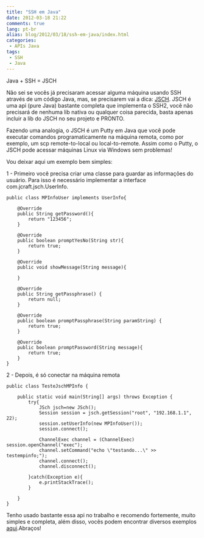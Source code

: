 ```yaml
---
title: "SSH em Java"
date: 2012-03-18 21:22
comments: true
lang: pt-br
alias: blog/2012/03/18/ssh-em-java/index.html
categories:
 - APIs Java
tags:
 - SSH
 - Java
---
```


Java + SSH = JSCH

N&atilde;o sei se voc&ecirc;s j&aacute; precisaram acessar alguma m&aacute;quina usando SSH atrav&eacute;s de um c&oacute;digo Java, mas, se precisarem vai a dica: <a href="http://www.jcraft.com/jsch/" target="_blank" title="JSCH">JSCH</a>. JSCH &eacute; uma api (pure Java) bastante completa que implementa o SSH2, voc&ecirc; n&atilde;o precisar&aacute; de nenhuma lib nativa ou qualquer coisa parecida, basta apenas incluir a lib do JSCH no seu projeto e PRONTO.

<!-- more -->

Fazendo uma analogia, o JSCH &eacute; um Putty em Java que voc&ecirc; pode executar comandos programaticamente na m&aacute;quina remota, como por exemplo,
um scp remote-to-local ou local-to-remote. Assim como o Putty, o JSCH pode acessar m&aacute;quinas Linux via Windows sem problemas!

Vou deixar aqui um exemplo bem simples:

1 - Primeiro voc&ecirc; precisa criar uma classe para guardar as informa&ccedil;&otilde;es do usu&aacute;rio. Para isso &eacute; necess&aacute;rio
implementar a interface com.jcraft.jsch.UserInfo.

	public class MPInfoUser implements UserInfo{

		@Override
		public String getPassword(){ 
			return "123456"; 
		}

		@Override
		public boolean promptYesNo(String str){
			return true;
		}

		@Override
		public void showMessage(String message){

		}

		@Override
		public String getPassphrase() {
			return null;
		}

		@Override
		public boolean promptPassphrase(String paramString) {
			return true;
		}

		@Override
		public boolean promptPassword(String message){
			return true;
		}	
	}

2 - Depois, &eacute; s&oacute; conectar na m&aacute;quina remota

	public class TesteJschMPInfo {

		public static void main(String[] args) throws Exception {
			try{
				JSch jsch=new JSch();
				Session session = jsch.getSession("root", "192.168.1.1", 22);
				session.setUserInfo(new MPInfoUser());
				session.connect();
				
				ChannelExec channel = (ChannelExec) session.openChannel("exec");
				channel.setCommand("echo \"testando...\" >> testempinfo;");
				channel.connect();
				channel.disconnect();
				
			}catch(Exception e){
				e.printStackTrace();
			}
			
		}
	}
			
				
Tenho usado bastante essa api no trabalho e recomendo fortemente, muito simples e completa, al&eacute;m disso, voc&ecirc;s podem encontrar diversos exemplos 
<a href="http://www.jcraft.com/jsch/examples/" target="_blank" title="Exemplos JSCH">aqui</a>.Abra&ccedil;os!
